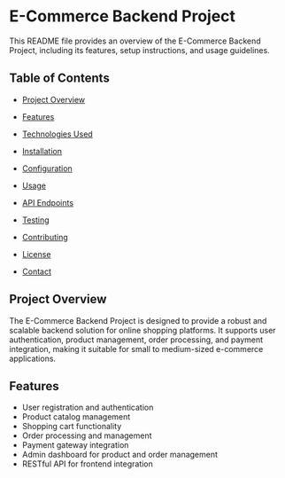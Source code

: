 
# E-Commerce Backend Project    
This README file provides an overview of the E-Commerce Backend Project, including its features, setup instructions, and usage guidelines.
## Table of Contents
- [Project Overview](#project-overview)
- [Features](#features)
- [Technologies Used](#technologies-used)
- [Installation](#installation)
- [Configuration](#configuration)


- [Usage](#usage)
- [API Endpoints](#api-endpoints)   
- [Testing](#testing)
- [Contributing](#contributing) 
- [License](#license)
- [Contact](#contact)
## Project Overview
The E-Commerce Backend Project is designed to provide a robust and scalable backend solution for online shopping platforms. It supports user authentication, product management, order processing, and payment integration, making it suitable for small to medium-sized e-commerce applications.       
## Features
- User registration and authentication
- Product catalog management        
- Shopping cart functionality
- Order processing and management
- Payment gateway integration
- Admin dashboard for product and order management
- RESTful API for frontend integration      